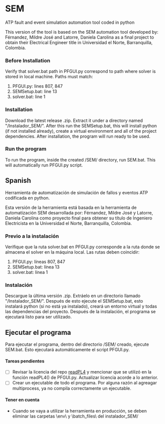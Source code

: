 # SEM
ATP fault and event simulation automation tool coded in python 

This version of the tool is based on the SEM automation tool developed by: Férnandez, Mildre José and Latorre, Daniela Carolina
as a final project to obtain their Electrical Engineer title in Universidad el Norte, Barranquilla, Colombia. 

### Before Installation

Verify that solver.bat path in PFGUI.py correspond to path where solver is stored in local machine.
Paths must match:
1. PFGUI.py: lines 807, 847
2. SEMSetup.bat: line 13
3. solver.bat: line 1

### Installation

Download the latest release .zip. Extract it under a directory named "/Instalador_SEM/". After this run the SEMSetup.bat, this will install
python (if not installed already), create a virtual environment and all of the project dependencies. After installation, the program will run
ready to be used.


### Run the program

To run the program, inside the created /SEM/ directory, run SEM.bat. This will automatically run PFGUI.py script.


## Spanish

Herramienta de automatización de simulación de fallos y eventos ATP codificada en python. 

Esta versión de la herramienta está basada en la herramienta de automatización SEM desarrollada por: Férnandez, Mildre José y Latorre, Daniela Carolina
como proyecto final para obtener su título de Ingeniero Electricista en la Universidad el Norte, Barranquilla, Colombia. 

### Previo a la instalación

Verifique que la ruta solver.bat en PFGUI.py corresponde a la ruta donde se almacena el solver en la máquina local.
Las rutas deben coincidir:
1. PFGUI.py: líneas 807, 847
2. SEMSetup.bat: línea 13
3. solver.bat: línea 1

### Instalación

Descargue la última versión .zip. Extráelo en un directorio llamado "/Instalador_SEM/". Después de esto ejecute el SEMSetup.bat, esto instalará
python (si no está ya instalado), creará un entorno virtual y todas las dependencias del proyecto. Después de la instalación, el programa se ejecutará
listo para ser utilizado.

## Ejecutar el programa

Para ejecutar el programa, dentro del directorio /SEM/ creado, ejecute SEM.bat. Esto ejecutará automáticamente el script PFGUI.py.


#### Tareas pendientes

- [ ] Revisar la licencia del repo [readPL4](https://github.com/ldemattos/readPL4) y mencionar que se utilizó en la función readPL4() de PFGUI.py.
      Actualizar licencia acorde a lo anterior.
- [ ] Crear un ejecutable de todo el programa. Por alguna razón al agreagar multiprocess, ya no compila correctamente un ejecutable.

#### Tener en cuenta

- Cuando se vaya a utilizar la herramienta en producción, se deben eliminar las carpetas \env\ y \batch_files\ del instalador_SEM/